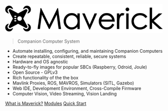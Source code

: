 ![alt text](media/maverick-logo.svg)  
> Companion Computer System

- Automate installing, configuring, and maintaining Companion Computers
- Create repeatable, consistent, reliable, secure systems
- Hardware and OS agnostic
- Ready-to-fly images for popular SBCs (Raspberry, Odroid, Joule)
- Open Source - GPLv3
- Rich functionality of the the box
- Mavlink Proxies, ROS, MAVROS, Simulators (SITL, Gazebo)
- Web IDE, Development Environment, Cross-Compile Firmware
- Computer Vision, Video Streaming, Vision Landing

[What is Maverick?](/about)
[Modules](/modules/intro)
[Quick Start](/#installation)

<!-- background image
![](_media/bg.png) -->
